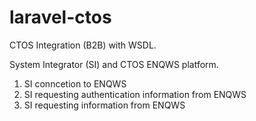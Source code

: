 # laravel-ctos

CTOS Integration (B2B) with WSDL.

System Integrator (SI) and CTOS ENQWS platform.
1. SI conncetion to ENQWS
2. SI requesting authentication information from ENQWS
3. SI requesting information from ENQWS
